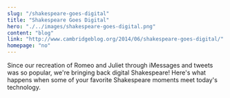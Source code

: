 ```yaml
--- 
slug: "/shakespeare-goes-digital"
title: "Shakespeare Goes Digital"
hero: "./../images/shakespeare-goes-digital.png"
content: "blog"
link: "http://www.cambridgeblog.org/2014/06/shakespeare-goes-digital/"
homepage: "no"
---
```


Since our recreation of Romeo and Juliet through iMessages and tweets was so popular, we're bringing back digital Shakespeare! Here's what happens when some of your favorite Shakespeare moments meet today's technology.